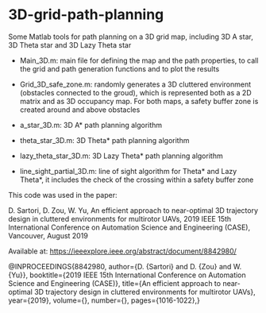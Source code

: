 # 3D-grid-path-planning

Some Matlab tools for path planning on a 3D grid map, including 3D A star, 3D Theta star and 3D Lazy Theta star

- Main_3D.m: main file for defining the map and the path properties, to call the grid and path generation functions and to plot the results

- Grid_3D_safe_zone.m: randomly generates a 3D cluttered environment (obstacles connected to the groud), which is represented both as a 2D matrix and as 3D occupancy map. For both maps, a safety buffer zone is created around and above obstacles

- a_star_3D.m: 3D A* path planning algorithm

- theta_star_3D.m: 3D Theta* path planning algorithm

- lazy_theta_star_3D.m: 3D Lazy Theta* path planning algorithm

- line_sight_partial_3D.m: line of sight algorithm for Theta* and Lazy Theta*, it includes the check of the crossing within a safety buffer zone

This code was used in the paper:

D. Sartori, D. Zou, W. Yu, An efficient approach to near-optimal 3D trajectory design in cluttered environments for multirotor UAVs, 2019 IEEE 15th International Conference on Automation Science and Engineering (CASE), Vancouver, August 2019

Available at:
https://ieeexplore.ieee.org/abstract/document/8842980/

@INPROCEEDINGS{8842980,
  author={D. {Sartori} and D. {Zou} and W. {Yu}},
  booktitle={2019 IEEE 15th International Conference on Automation Science and Engineering (CASE)}, 
  title={An efficient approach to near-optimal 3D trajectory design in cluttered environments for multirotor UAVs}, 
  year={2019},
  volume={},
  number={},
  pages={1016-1022},}

